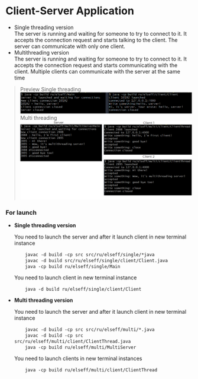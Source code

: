 # Client-Server Application
* Single threading version \
    The server is running and waiting for someone to try to connect to it. It accepts the connection request and starts talking to the client. The server can communicate with only one client.
* Multithreading version \
    The server is running and waiting for someone to try to connect to it. It accepts the connection request and starts communicating with the client. Multiple clients can communicate with the server at the same time

> Preview 
    Single threading
![img_1.png](images/single_preview.png)
    Multi threading
![img_2.png](images/multi_preview.png)

### For launch

* <b>Single threading version </b>
  
  You need to launch the server and after it launch client in new terminal instance 
    ```
        javac -d build -cp src src/ru/elseff/single/*java
        javac -d build src/ru/elseff/single/client/Client.java
        java -cp build ru/elseff/single/Main
    ```
    You need to launch client in new terminal instance
    ```
        java -d build ru/elseff/single/client/Client
    ```

* <b> Multi threading version </b>

    You need to launch the server and after it launch client in new terminal instance 

    ```
        javac -d build -cp src src/ru/elseff/multi/*.java
        javac -d build -cp src src/ru/elseff/multi/client/ClientThread.java
        java -cp build ru/elseff/multi/MultiServer
    ```
    You need to launch clients in new terminal instances
    ```
        java -cp build ru/elseff/multi/client/ClientThread
    ```
